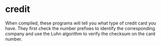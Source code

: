 # credit
When compiled, these programs will tell you what type of credit card you have. They first check the number prefixes to identify the corresponding company and use the Luhn algorithm to verify the checksum on the card number.

